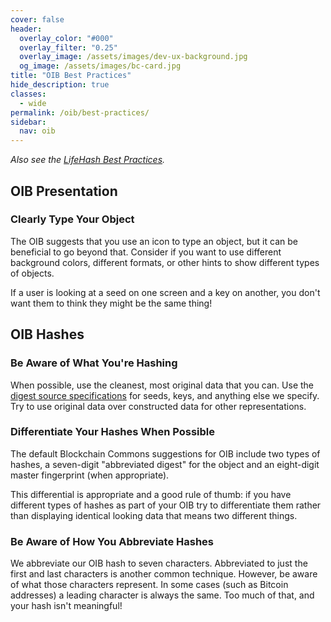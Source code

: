 ```yaml
---
cover: false
header:
  overlay_color: "#000"
  overlay_filter: "0.25"
  overlay_image: /assets/images/dev-ux-background.jpg
  og_image: /assets/images/bc-card.jpg
title: "OIB Best Practices"
hide_description: true
classes:
  - wide
permalink: /oib/best-practices/
sidebar:
  nav: oib
---
```


_Also see the [LifeHash Best Practices](/lifehash/best-practices/)._

## OIB Presentation

### Clearly Type Your Object

The OIB suggests that you use an icon to type an object, but it can be
beneficial to go beyond that. Consider if you want to use different
background colors, different formats, or other hints to show different
types of objects.

If a user is looking at a seed on one screen and a key on another, you
don't want them to think they might be the same thing!

## OIB Hashes

### Be Aware of What You're Hashing

When possible, use the cleanest, most original data that you can. Use
the [digest source
specifications](https://github.com/BlockchainCommons/GordianSeedTool-iOS)
for seeds, keys, and anything else we specify. Try to use original
data over constructed data for other representations.

### Differentiate Your Hashes When Possible

The default Blockchain Commons suggestions for OIB include two types
of hashes, a seven-digit "abbreviated digest" for the object and an
eight-digit master fingerprint (when appropriate).

This differential is appropriate and a good rule of thumb: if you have
different types of hashes as part of your OIB try to differentiate
them rather than displaying identical looking data that means two
different things.

### Be Aware of How You Abbreviate Hashes

We abbreviate our OIB hash to seven characters. Abbreviated to just
the first and last characters is another common technique. However, be
aware of what those characters represent. In some cases (such as
Bitcoin addresses) a leading character is always the same. Too much of
that, and your hash isn't meaningful!



